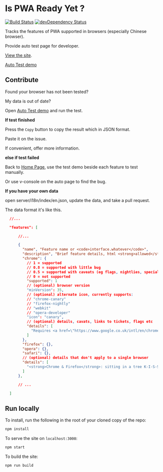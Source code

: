 # Is PWA Ready Yet ?

[![Build Status](https://api.travis-ci.org/toxic-johann/is-pwa-ready.svg)](https://travis-ci.org/toxic-johann/is-pwa-ready)
[![devDependency Status](https://david-dm.org/toxic-johann/is-pwa-ready.svg)](https://david-dm.org/toxic-johann/is-pwa-ready)

Tracks the features of PWA supported in browsers (especially Chinese browser).

Provide auto test page for developer.

[View the site](https://ispwaready.toxicjohann.com).

[Auto Test demo](https://ispwaready.toxicjohann.com/auto/)


## Contribute

Found your browser has not been tested?

My data is out of date?

Open [Auto Test demo](https://ispwaready.toxicjohann.com/auto/) and run the test.

**If test finished**

Press the `Copy` button to copy the result which in JSON format.

Paste it on the issue.

If convenient, offer more information.

**else if test failed**

Back to [Home Page](https://ispwaready.toxicjohann.com), use the test demo beside each feature to test manually.

Or use v-console on the auto page to find the bug.

**If you have your own data**

open server/i18n/index/en.json, update the data, and take a pull request.

The data format it's like this.

```json
  //...

  "features": [

      //...

      {
        "name", "Feature name or <code>interface.whatever</code>",
        "description", "Brief feature details, html <strong>allowed</strong>",
        "chrome": {
          // 1 = supported
          // 0.8 = supported with little bug
          // 0.5 = supported with caveats (eg flags, nightlies, special builds)
          // 0 = not supported
          "supported": 1
          // (optional) browser version
          "minVersion": 35,
          // (optional) alternate icon, currently supports:
          // "chrome-canary"
          // "firefox-nightly"
          // "webkit"
          // "opera-developer"
          "icon": "canary",
          // (optional) details, cavats, links to tickets, flags etc
          "details": [
            "Requires <a href=\"https://www.google.co.uk/intl/en/chrome/browser/canary.html\">Chrome Canary</a>"
          ]
        },
        "firefox": {},
        "opera": {},
        "safari": {},
        // (optional) details that don't apply to a single browser
        "details": [
          "<strong>Chrome & Firefox</strong>: sitting in a tree K-I-S-S-I-N-G"
        ]
      },

      // ...

  ]
```


## Run locally

To install, run the following in the root of your cloned copy of the repo:

```sh
npm install
```

To serve the site on `localhost:3000`:

```sh
npm start
```

To build the site:

```sh
npm run build
```